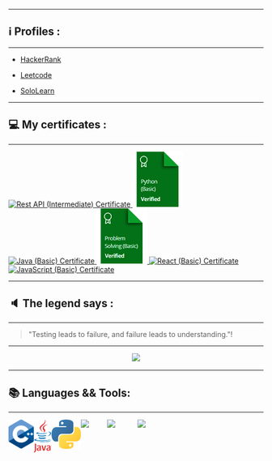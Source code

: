 
---

## :information_source: Profiles :

---

* [HackerRank](https://www.hackerrank.com/Alaamimi)

* [Leetcode](https://leetcode.com/Alaamimi/)

* [SoloLearn](https://www.sololearn.com/profile/21098635)

---

## :computer: My certificates :

---

<a href="https://github.com/Alaamimi/Certificates/blob/master/Ressources/Rest_API.png">
    <img src="https://github.com/Alaamimi/Alaamimi/blob/main/badges/Rest%20API.png" alt=" Rest API (Intermediate) Certificate"/>
</a>

<a href="https://github.com/Alaamimi/Certificates/blob/master/Ressources/Python%20Basic.png">
    <img src="badges/python_basic_skill.png" alt="Python (Basic) Certificate"/>
</a>

<a href="https://github.com/Alaamimi/Certificates/blob/master/Ressources/Java.png">
    <img src="https://github.com/Alaamimi/Alaamimi/blob/main/badges/java_basic_skill.png" alt="Java (Basic) Certificate"/>
</a>

<a href="https://github.com/Alaamimi/Certificates/blob/master/Ressources/Problem%20Solving%20Basic.png">
    <img src="badges/problem_solving_basic_skill.png" alt="Problem Solving (Basic) Certificate"/>
</a>

<a href="https://github.com/Alaamimi/Certificates/blob/master/Ressources/React-Basic.png">
    <img src="https://github.com/Alaamimi/Alaamimi/blob/main/badges/react_basic_skill.png" alt="React (Basic) Certificate"/>
</a>

<a href="https://github.com/Alaamimi/Certificates/blob/master/Ressources/javaScript.png">
    <img src="https://github.com/Alaamimi/Alaamimi/blob/main/badges/javascript_basic_skill.png" alt="JavaScript (Basic) Certificate"/>
</a>




---

## :speaker: The legend says :

---

> "Testing leads to failure, and failure leads to understanding."!

---

</p>
<p align="center">  
<img src="https://steamuserimages-a.akamaihd.net/ugc/2419998257285703812/AA29C335462FF165313CD8F167496E0C869028FA/" width="1200">
</p>

---

## 📚 Languages && Tools:

---

<img align="left" src="https://github.com/Alaamimi/Alaamimi/blob/main/Src/1200px-ISO_C%2B%2B_Logo.svg.png" width="50" />   
<img align="left" src="https://github.com/Alaamimi/Alaamimi/blob/main/Src/1200px-Java_Logo.svg.png" width="35" />   
<img align="left" src="https://github.com/Alaamimi/Alaamimi/blob/main/Src/768px-Python-logo-notext.svg.png" width="58" />
<img align="left" Src="https://seeklogo.com/images/C/c-programming-language-logo-9B32D017B1-seeklogo.com.png" width="52"/>
<img align="left" src="https://i.pinimg.com/originals/8c/b1/8c/8cb18c72082d13eb581cf6d452e8e266.png" width="60" />
<img align="left" src="https://bashlogo.com/img/symbol/jpg/full_colored_dark.jpg" width="55" />

